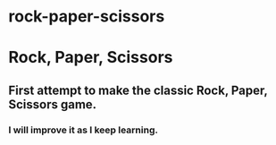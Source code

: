# rock-paper-scissors

# Rock, Paper, Scissors

## First attempt to make the classic Rock, Paper, Scissors game.

### I will improve it as I keep learning.
